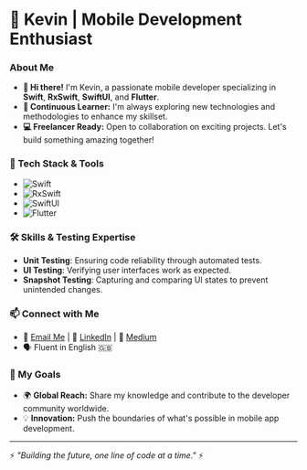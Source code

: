 # 🌟 Kevin | Mobile Development Enthusiast

### About Me
- **👋 Hi there!** I'm Kevin, a passionate mobile developer specializing in **Swift**, **RxSwift**, **SwiftUI**, and **Flutter**.
- **🌱 Continuous Learner:** I'm always exploring new technologies and methodologies to enhance my skillset.
- **💻 Freelancer Ready:** Open to collaboration on exciting projects. Let's build something amazing together!

### 🔧 Tech Stack & Tools
- ![Swift](https://img.shields.io/badge/Swift-FA7343?style=for-the-badge&logo=swift&logoColor=white)
- ![RxSwift](https://img.shields.io/badge/RxSwift-BF4343?style=for-the-badge&logo=swift&logoColor=white)
- ![SwiftUI](https://img.shields.io/badge/SwiftUI-007ACC?style=for-the-badge&logo=swift&logoColor=white)
- ![Flutter](https://img.shields.io/badge/Flutter-02569B?style=for-the-badge&logo=flutter&logoColor=white)

### 🛠 Skills & Testing Expertise
- **Unit Testing**: Ensuring code reliability through automated tests.
- **UI Testing**: Verifying user interfaces work as expected.
- **Snapshot Testing**: Capturing and comparing UI states to prevent unintended changes.

### 📫 Connect with Me
- 📧 [Email Me](mailto:phamtrungkiendev@gmail.com) | 💼 [LinkedIn](https://www.linkedin.com/in/kevin-pham-514274141/) | 📗 [Medium](https://medium.com/@phamtrungkiendev)
- 🗣 Fluent in English 🇬🇧

### 🚀 My Goals
- 🌍 **Global Reach:** Share my knowledge and contribute to the developer community worldwide.
- 💡 **Innovation:** Push the boundaries of what's possible in mobile app development.

---

⚡ *"Building the future, one line of code at a time."* ⚡

<!---
codedeman/codedeman is a ✨ special ✨ repository because its `README.md` (this file) appears on your GitHub profile.
You can click the Preview link to take a look at your changes.
--->
